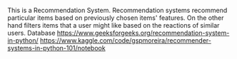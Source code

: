 This is a Recommendation System. Recommendation systems recommend particular items based on previously chosen items' features. On the other hand filters items that a user might like based on the reactions of similar users. Database https://www.geeksforgeeks.org/recommendation-system-in-python/ https://www.kaggle.com/code/gspmoreira/recommender-systems-in-python-101/notebook
